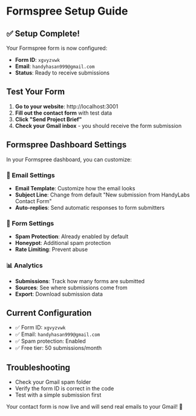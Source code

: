 # Formspree Setup Guide

## ✅ Setup Complete!

Your Formspree form is now configured:
- **Form ID**: `xgvyzvwk`
- **Email**: `handyhasan999@gmail.com`
- **Status**: Ready to receive submissions

## Test Your Form

1. **Go to your website**: http://localhost:3001
2. **Fill out the contact form** with test data
3. **Click "Send Project Brief"**
4. **Check your Gmail inbox** - you should receive the form submission

## Formspree Dashboard Settings

In your Formspree dashboard, you can customize:

### 📧 Email Settings
- **Email Template**: Customize how the email looks
- **Subject Line**: Change from default "New submission from HandyLabs Contact Form"
- **Auto-replies**: Send automatic responses to form submitters

### 🔧 Form Settings
- **Spam Protection**: Already enabled by default
- **Honeypot**: Additional spam protection
- **Rate Limiting**: Prevent abuse

### 📊 Analytics
- **Submissions**: Track how many forms are submitted
- **Sources**: See where submissions come from
- **Export**: Download submission data

## Current Configuration
- ✅ Form ID: `xgvyzvwk`
- ✅ Email: `handyhasan999@gmail.com`
- ✅ Spam protection: Enabled
- ✅ Free tier: 50 submissions/month

## Troubleshooting
- Check your Gmail spam folder
- Verify the form ID is correct in the code
- Test with a simple submission first

Your contact form is now live and will send real emails to your Gmail! 🎉 